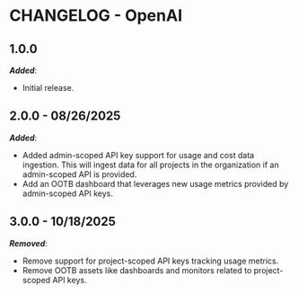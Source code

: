# CHANGELOG - OpenAI


## 1.0.0

***Added***:

* Initial release.

## 2.0.0 - 08/26/2025

***Added***:

* Added admin-scoped API key support for usage and cost data ingestion. This will ingest data for all projects in the organization if an admin-scoped API is provided.
* Add an OOTB dashboard that leverages new usage metrics provided by admin-scoped API keys.

## 3.0.0 - 10/18/2025


***Removed***:

* Remove support for project-scoped API keys tracking usage metrics.
* Remove OOTB assets like dashboards and monitors related to project-scoped API keys.
